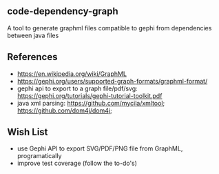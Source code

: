 

## code-dependency-graph
A tool to generate graphml files compatible to gephi from dependencies between java files


## References
* https://en.wikipedia.org/wiki/GraphML
* https://gephi.org/users/supported-graph-formats/graphml-format/
* gephi api to export to a graph file/pdf/svg: https://gephi.org/tutorials/gephi-tutorial-toolkit.pdf
* java xml parsing: https://github.com/mycila/xmltool; https://github.com/dom4j/dom4j;

## Wish List
* use Gephi API to export SVG/PDF/PNG file from GraphML, programatically
* improve test coverage (follow the to-do's)